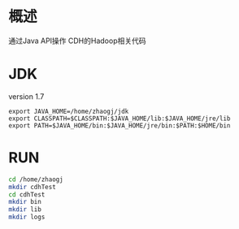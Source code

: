 # 概述
通过Java API操作 CDH的Hadoop相关代码

# JDK
version 1.7

```
export JAVA_HOME=/home/zhaogj/jdk
export CLASSPATH=$CLASSPATH:$JAVA_HOME/lib:$JAVA_HOME/jre/lib
export PATH=$JAVA_HOME/bin:$JAVA_HOME/jre/bin:$PATH:$HOME/bin
```

# RUN
```bash
cd /home/zhaogj
mkdir cdhTest
cd cdhTest
mkdir bin
mkdir lib
mkdir logs

```
